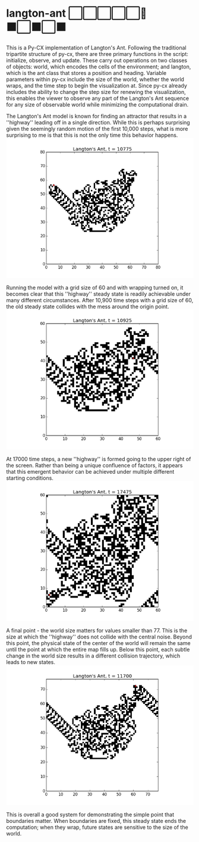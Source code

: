 # langton-ant :white_large_square::white_large_square::white_large_square::white_large_square::white_large_square::ant::black_large_square::white_large_square::black_large_square::white_large_square::black_large_square:

This is a Py-CX implementation of Langton's Ant. Following the traditional tripartite structure of py-cx, there are three primary functions in the script: initialize, observe, and update. These carry out operations on two classes of objects: world, which encodes the cells of the environment; and langton, which is the ant class that stores a position and heading. Variable parameters within py-cx include the size of the world, whether the world wraps, and the time step to begin the visualization at. Since py-cx already includes the ability to change the step size for renewing the visualization, this enables the viewer to observe any part of the Langton's Ant sequence for any size of observable world while minimizing the computational drain.

The Langton's Ant model is known for finding an attractor that results in a ''highway'' leading off in a single direction. While this is perhaps surprising given the seemingly random motion of the first 10,000 steps, what is more surprising to me is that this is not the only time this behavior happens. ![An ant highway](figure_1.png) 

Running the model with a grid size of 60 and with wrapping turned on, it becomes clear that this ''highway'' steady state is readily achievable under many different circumstances. After 10,900 time steps with a grid size of 60, the old steady state collides with the mess around the origin point. ![A collision between the highway and the noise](figure_2.png)

At 17000 time steps, a new ''highway'' is formed going to the upper right of the screen. Rather than being a unique confluence of factors, it appears that this emergent behavior can be achieved under multiple different starting conditions. ![A new highway is formed](figure_3.png)

A final point - the world size matters for values smaller than 77. This is the size at which the ''highway'' does not collide with the central noise. Beyond this point, the physical state of the center of the world will remain the same until the point at which the entire map fills up. Below this point, each subtle change in the world size results in a different collision trajectory, which leads to new states. ![A highway barely misses the noise](figure_4.png)

This is overall a good system for demonstrating the simple point that boundaries matter. When boundaries are fixed, this steady state ends the computation; when they wrap, future states are sensitive to the size of the world.
